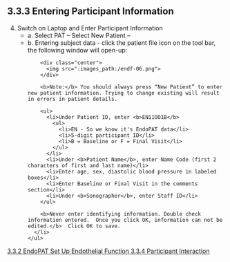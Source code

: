 ## 3.3.3 Entering Participant Information

<ol start="4">
  <li>
    Switch on Laptop and Enter Participant Information
    <ul>
      <li>a. Select PAT – Select New Patient –</li>
      <li>b. Entering subject data - click the patient file icon on the tool bar, the following window will open-up:

        <div class="center">
          <img src=":images_path:/endf-06.png">
        </div>

        <b>Note:</b> You should always press “New Patient” to enter new patient information. Trying to change existing will result in errors in patient details.

        <ul>
          <li>Under Patient ID, enter <b>EN11OO1B</b>
            <ul>
              <li>EN - So we know it's EndoPAT data</li>
              <li>5-digit participant ID</li>
              <li>B = Baseline or F = Final Visit</li>
            </ul>
          </li>
          <li>Under <b>Patient Name</b>, enter Name Code (first 2 characters of first and last name)</li>
          <li>Enter age, sex, diastolic blood pressure in labeled boxes</li>
          <li>Enter Baseline or Final Visit in the comments section</li>
          <li>Under <b>Sonographer</b>, enter Staff ID</li>
        </ul>

        <b>Never enter identifying information. Double check information entered.  Once you click OK, information can not be edited.</b>  Click OK to save.
      </li>
    </ul>
  </li>
</ol>



<div class="center">
<div class="btn-group">
  <a href=":pages_path:/manuals/endothelial-function/3-03-02-endopat-set-up.md" class="btn btn-default">
    <span class="glyphicon glyphicon-chevron-left"></span>
    3.3.2 EndoPAT Set Up
  </a>

  <a href=":pages_path:/manuals/endothelial-function" class="btn btn-default">
    <span class="glyphicon glyphicon-chevron-up"></span>
    Endothelial Function
  </a>

  <a href=":pages_path:/manuals/endothelial-function/3-03-04-00-ppt-interaction.md" class="btn btn-success">
    3.3.4 Participant Interaction
    <span class="glyphicon glyphicon-chevron-right"></span>
  </a>
</div>
</div>
